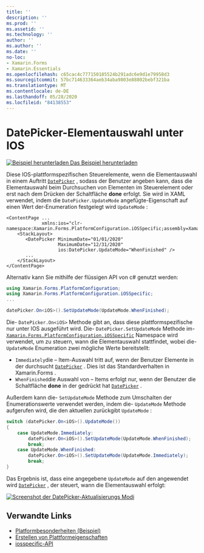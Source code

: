 ```yaml
---
title: ''
description: ''
ms.prod: ''
ms.assetid: ''
ms.technology: ''
author: ''
ms.author: ''
ms.date: ''
no-loc:
- Xamarin.Forms
- Xamarin.Essentials
ms.openlocfilehash: c65cac4c777150185524b291adc6e9d1e79958d3
ms.sourcegitcommit: 57bc714633364aeb34aba9803e88802bebf321ba
ms.translationtype: MT
ms.contentlocale: de-DE
ms.lasthandoff: 05/28/2020
ms.locfileid: "84138553"
---
```

# <a name="datepicker-item-selection-on-ios"></a>DatePicker-Elementauswahl unter IOS

[![Beispiel herunterladen](~/media/shared/download.png) Das Beispiel herunterladen](https://docs.microsoft.com/samples/xamarin/xamarin-forms-samples/userinterface-platformspecifics)

Diese IOS-plattformspezifischen Steuerelemente, wenn die Elementauswahl in einem Auftritt [`DatePicker`](xref:Xamarin.Forms.DatePicker) , sodass der Benutzer angeben kann, dass die Elementauswahl beim Durchsuchen von Elementen im Steuerelement oder erst nach dem Drücken der Schaltfläche **done** erfolgt. Sie wird in XAML verwendet, indem die `DatePicker.UpdateMode` angefügte-Eigenschaft auf einen Wert der-Enumeration festgelegt wird `UpdateMode` :

```xaml
<ContentPage ...
             xmlns:ios="clr-namespace:Xamarin.Forms.PlatformConfiguration.iOSSpecific;assembly=Xamarin.Forms.Core">
    <StackLayout>
       <DatePicker MinimumDate="01/01/2020"
                   MaximumDate="12/31/2020"
                   ios:DatePicker.UpdateMode="WhenFinished" />
       ...
    </StackLayout>
</ContentPage>
```

Alternativ kann Sie mithilfe der flüssigen API von c# genutzt werden:

```csharp
using Xamarin.Forms.PlatformConfiguration;
using Xamarin.Forms.PlatformConfiguration.iOSSpecific;
...

datePicker.On<iOS>().SetUpdateMode(UpdateMode.WhenFinished);
```

Die- `DatePicker.On<iOS>` Methode gibt an, dass diese plattformspezifische nur unter IOS ausgeführt wird. Die- `DatePicker.SetUpdateMode` Methode im- [`Xamarin.Forms.PlatformConfiguration.iOSSpecific`](xref:Xamarin.Forms.PlatformConfiguration.iOSSpecific) Namespace wird verwendet, um zu steuern, wann die Elementauswahl stattfindet, wobei die- `UpdateMode` Enumeration zwei mögliche Werte bereitstellt:

- `Immediately`die – Item-Auswahl tritt auf, wenn der Benutzer Elemente in der durchsucht [`DatePicker`](xref:Xamarin.Forms.DatePicker) . Dies ist das Standardverhalten in Xamarin.Forms .
- `WhenFinished`die Auswahl von – Items erfolgt nur, wenn der Benutzer die Schaltfläche **done** in der gedrückt hat [`DatePicker`](xref:Xamarin.Forms.DatePicker) .

Außerdem kann die- `SetUpdateMode` Methode zum Umschalten der Enumerationswerte verwendet werden, indem die- `UpdateMode` Methode aufgerufen wird, die den aktuellen zurückgibt `UpdateMode` :

```csharp
switch (datePicker.On<iOS>().UpdateMode())
{
    case UpdateMode.Immediately:
        datePicker.On<iOS>().SetUpdateMode(UpdateMode.WhenFinished);
        break;
    case UpdateMode.WhenFinished:
        datePicker.On<iOS>().SetUpdateMode(UpdateMode.Immediately);
        break;
}
```

Das Ergebnis ist, dass eine angegebene `UpdateMode` auf den angewendet wird [`DatePicker`](xref:Xamarin.Forms.DatePicker) , der steuert, wann die Elementauswahl erfolgt:

[![Screenshot der DatePicker-Aktualisierungs Modi](datepicker-selection-images/datepicker-updatemode.png "DatePicker UpdateMode plattformspezifisch")](datepicker-selection-images/datepicker-updatemode-large.png#lightbox "DatePicker UpdateMode plattformspezifisch")

## <a name="related-links"></a>Verwandte Links

- [Platformbesonderheiten (Beispiel)](https://docs.microsoft.com/samples/xamarin/xamarin-forms-samples/userinterface-platformspecifics)
- [Erstellen von Plattformeigenschaften](~/xamarin-forms/platform/platform-specifics/index.md#creating-platform-specifics)
- [iosspecific-API](xref:Xamarin.Forms.PlatformConfiguration.iOSSpecific)

